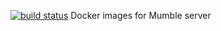 [![build status](https://gitlab.com/ermite-chevelu/murmur/badges/master/build.svg)](https://gitlab.com/ermite-chevelu/murmur/commits/master)
Docker images for Mumble server
